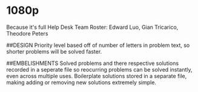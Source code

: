 # 1080p
Because it's full Help Desk
Team Roster: Edward Luo, Gian Tricarico, Theodore Peters

##DESIGN
Priority level based off of number of letters in problem text, so shorter problems will be solved faster.


##EMBELISHMENTS
Solved problems and there respective solutions recorded in a seperate file so reocurring problems can be solved instantly, even across multiple uses.
Boilerplate solutions stored in a separate file, making adding or removing new solutions extremely simple.
